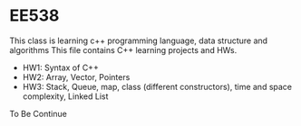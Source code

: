 # EE538
This class is learning c++ programming language, data structure and algorithms
This file contains C++ learning projects and HWs. 
- HW1: Syntax of C++
- HW2: Array, Vector, Pointers
- HW3: Stack, Queue, map, class (different constructors), time and space complexity, Linked List

To Be Continue


